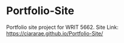 # Portfolio-Site
Portfolio site project for WRIT 5662.
Site Link: https://ciararae.github.io/Portfolio-Site/
